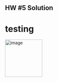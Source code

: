## HW #5 Solution

# testing
<img width="123" alt="image" src="https://github.com/BeerSheva24AlexanderYavtuhovich/arrays/assets/58215970/c1b6f611-eb39-49f7-94bb-f3932fea44e9">

